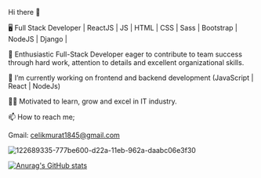 Hi there 👋

🖥 Full Stack Developer | ReactJS | JS | HTML | CSS | Sass | Bootstrap | NodeJS | Django |

👯 Enthusiastic Full-Stack Developer eager to contribute to team success through hard work, attention to details and excellent organizational skills.

🔭 I’m currently working on frontend and backend development (JavaScript | React | NodeJs)

👨‍💻 Motivated to learn, grow and excel in IT industry.

📫 How to reach me;

Gmail: celikmurat1845@gmail.com

![122689335-777be600-d22a-11eb-962a-daabc06e3f30](https://user-images.githubusercontent.com/81585699/134823898-606ef725-2863-47b2-a968-e043e59480a8.png)

[![Anurag's GitHub stats](https://github-readme-stats.vercel.app/api?username=celikmurat1845)](https://github.com/anuraghazra/github-readme-stats)

